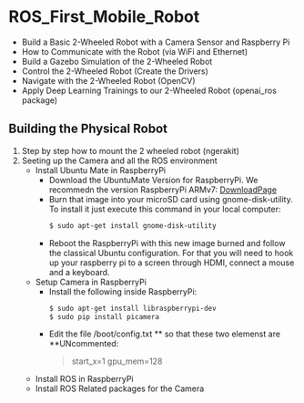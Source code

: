 # ROS_First_Mobile_Robot

- Build a Basic 2-Wheeled Robot with a Camera Sensor and Raspberry Pi
- How to Communicate with the Robot (via WiFi and Ethernet)
- Build a Gazebo Simulation of the 2-Wheeled Robot
- Control the 2-Wheeled Robot (Create the Drivers)
- Navigate with the 2-Wheeled Robot (OpenCV)
- Apply Deep Learning Trainings to our 2-Wheeled Robot (openai_ros package)


## Building the Physical Robot

1. Step by step how to mount the 2 wheeled robot (ngerakit)
2. Seeting up the Camera and all the ROS environment
    - Install Ubuntu Mate in RaspberryPi
        * Download the UbuntuMate Version for RaspberryPi. We recommedn the version RaspberryPi ARMv7: [DownloadPage](https://ubuntu-mate.org/download/)
        * Burn that image into your microSD card using gnome-disk-utility. To install it just execute this command in your local computer:
            ```sh
            $ sudo apt-get install gnome-disk-utility
            ```
        * Reboot the RaspberryPi with this new image burned and follow the classical Ubuntu configuration. For that you will need to hook up your raspberry pi to a screen through HDMI, connect a mouse and a keyboard.
    - Setup Camera in RaspberryPi
        * Install the following inside RaspberryPi:
            ```sh
            $ sudo apt-get install libraspberrypi-dev
            $ sudo pip install picamera
            ```
        * Edit the file /boot/config.txt ** so that these two elemenst are **UNcommented:
            >start_x=1
            >gpu_mem=128
    - Install ROS in RaspberryPi
    - Install ROS Related packages for the Camera